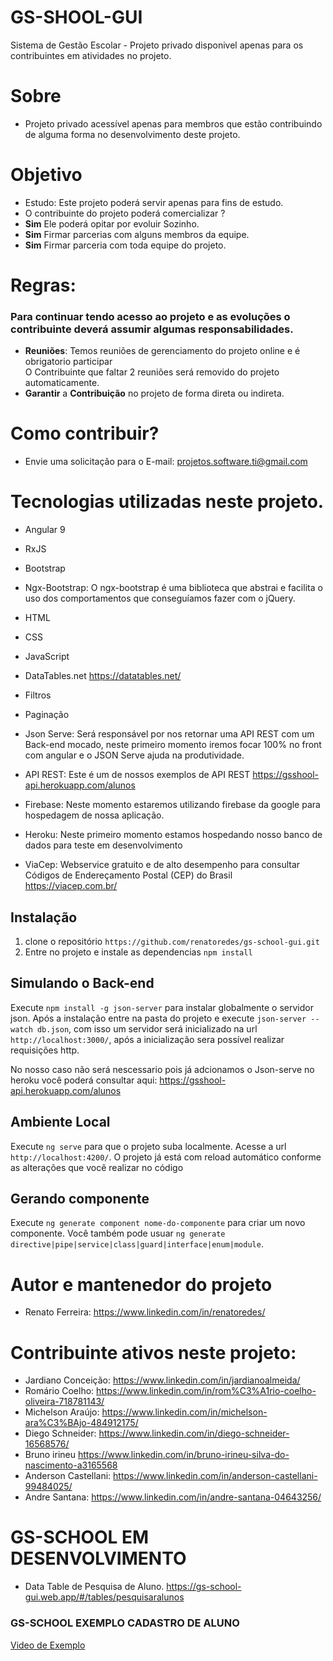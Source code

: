 # GS-SHOOL-GUI

Sistema de Gestão Escolar - Projeto privado disponivel apenas para os contribuintes em atividades no projeto.

# Sobre
* Projeto privado acessível apenas para membros que estão contribuindo de alguma forma no desenvolvimento deste projeto.

# Objetivo 
* Estudo: Este projeto poderá servir apenas para fins de estudo.
* O contribuinte do projeto poderá comercializar ?
* **Sim** Ele poderá opitar por evoluir Sozinho.
* **Sim** Firmar parcerias com alguns membros da equipe.
* **Sim** Firmar parceria com toda equipe do projeto.

# Regras:
### Para continuar tendo acesso ao projeto e as evoluções o contribuinte deverá assumir algumas responsabilidades.
* **Reuniões**: Temos reuniões de gerenciamento do projeto online e é obrigatorio participar <br />
 O Contribuinte que faltar 2 reuniões será removido do projeto automaticamente.
* **Garantir** a **Contribuição** no projeto de forma direta ou indireta.

# Como contribuir?
* Envie uma solicitação para o E-mail: projetos.software.ti@gmail.com

# Tecnologias utilizadas neste projeto.

* Angular 9
* RxJS
* Bootstrap
* Ngx-Bootstrap: O ngx-bootstrap é uma biblioteca que abstrai e facilita o uso dos comportamentos que conseguíamos fazer com o jQuery.
* HTML
* CSS
* JavaScript
* DataTables.net https://datatables.net/
* Filtros
* Paginação 
* Json Serve: Será responsável por nos retornar uma API REST com um Back-end mocado, neste primeiro momento iremos focar 100% no front com angular e o JSON Serve ajuda na produtividade.
* API REST: Este é um de nossos exemplos de API REST https://gsshool-api.herokuapp.com/alunos

* Firebase: Neste momento estaremos utilizando firebase da google para hospedagem de nossa aplicação.
* Heroku: Neste primeiro momento estamos hospedando nosso banco de dados para teste em desenvolvimento
* ViaCep: Webservice gratuito e de alto desempenho para consultar Códigos de Endereçamento Postal (CEP) do Brasil https://viacep.com.br/

## Instalação

1. clone o repositório `https://github.com/renatoredes/gs-school-gui.git`
2. Entre no projeto e instale as dependencias `npm install`

## Simulando o Back-end

Execute `npm install -g json-server` para instalar globalmente o servidor json. Após a instalação entre na pasta do projeto e execute `json-server --watch db.json`, com isso um servidor será inicializado na url `http://localhost:3000/`, após a inicialização sera possível realizar requisições http.

No nosso caso não será nescessario pois já adcionamos o Json-serve no heroku você poderá consultar aqui: https://gsshool-api.herokuapp.com/alunos

## Ambiente Local

Execute `ng serve` para que o projeto suba localmente. Acesse a url `http://localhost:4200/`. O projeto já está com reload automático conforme as alterações que você realizar no código

## Gerando componente

Execute `ng generate component nome-do-componente` para criar um novo componente. Você também pode usuar `ng generate directive|pipe|service|class|guard|interface|enum|module`.

# Autor e mantenedor do projeto
* Renato Ferreira: https://www.linkedin.com/in/renatoredes/

# Contribuinte ativos neste projeto:
* Jardiano Conceição: https://www.linkedin.com/in/jardianoalmeida/
* Romário Coelho: https://www.linkedin.com/in/rom%C3%A1rio-coelho-oliveira-718781143/
* Michelson Araújo: https://www.linkedin.com/in/michelson-ara%C3%BAjo-484912175/
* Diego Schneider:  https://www.linkedin.com/in/diego-schneider-16568576/
* Bruno irineu https://www.linkedin.com/in/bruno-irineu-silva-do-nascimento-a3165568
* Anderson Castellani: https://www.linkedin.com/in/anderson-castellani-99484025/
* Andre Santana: https://www.linkedin.com/in/andre-santana-04643256/

# GS-SCHOOL EM DESENVOLVIMENTO
* Data Table de Pesquisa de Aluno.
https://gs-school-gui.web.app/#/tables/pesquisaralunos

### GS-SCHOOL EXEMPLO CADASTRO DE ALUNO
[Video de Exemplo ](https://www.youtube.com/watch?v=eWn0fdsDP4E)
